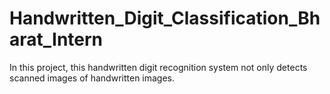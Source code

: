 # Handwritten_Digit_Classification_Bharat_Intern
In this project, this handwritten digit recognition system not only detects scanned images of handwritten images. 
